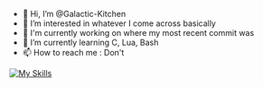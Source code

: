 - 👋 Hi, I’m @Galactic-Kitchen
- 👀 I’m interested in whatever I come across basically
- 📄 I'm currently working on where my most recent commit was
- 🌱 I’m currently learning C, Lua, Bash
- 📫 How to reach me : Don't

[![My Skills](https://skillicons.dev/icons?i=c,lua,arduino,py,html,css,bash,git,latex,regex,linux,neovim,vim,vscode,sketchup)](https://github.com/Galactic-Kitchen/)



<!---
Galactic-Kitchen/Galactic-Kitchen is a ✨ special ✨ repository because its `README.md` (this file) appears on your GitHub profile.
You can click the Preview link to take a look at your changes.
--->
